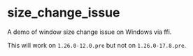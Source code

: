 # size_change_issue

A demo of window size change issue on Windows via ffi.

This will work on `1.26.0-12.0.pre` but not on `1.26.0-17.8.pre`.